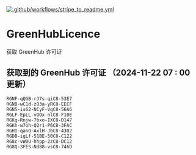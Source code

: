 [![.github/workflows/stripe_to_readme.yml](https://github.com/zjx-kimi/GreenHubLicence/actions/workflows/stripe_to_readme.yml/badge.svg)](https://github.com/zjx-kimi/GreenHubLicence/actions/workflows/stripe_to_readme.yml)
# GreenHubLicence
获取 GreenHub 许可证
## 获取到的 GreenHub 许可证 （2024-11-22 07 : 00 更新）
```
RGNF-qQGB-rJ7s-qiC8-53E7
RGNB-wC1d-zO3a-yRC8-EECF
RGN5-is62-NCyF-VqC8-56A6
RGLF-EpLL-vOOx-nlC8-F10E
RGKq-Rnjw-7bxo-IXC8-D147
RGKh-w7oh-Q2r1-P6C8-3FAC
RGHI-qanO-AxlH-JbC8-4302
RGDB-igLf-51BE-50C8-C122
RG8c-vW0U-hhpp-2zC8-DC12
RG8Q-3FES-Nd88-vsC8-746D
```
